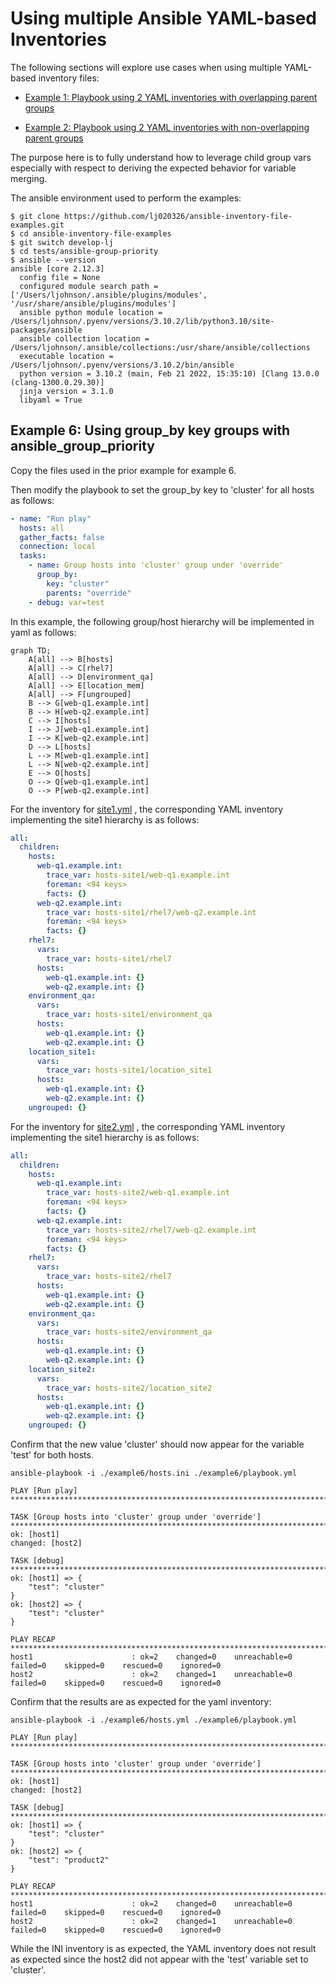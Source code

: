 
Using multiple Ansible YAML-based Inventories  
===

The following sections will explore use cases when using multiple YAML-based inventory files:

* [Example 1: Playbook using 2 YAML inventories with overlapping parent groups](#Example-01)

* [Example 2: Playbook using 2 YAML inventories with non-overlapping parent groups](#Example-02)

The purpose here is to fully understand how to leverage child group vars especially with respect to deriving the expected behavior for variable merging. 

The ansible environment used to perform the examples:

```output
$ git clone https://github.com/lj020326/ansible-inventory-file-examples.git
$ cd ansible-inventory-file-examples
$ git switch develop-lj
$ cd tests/ansible-group-priority
$ ansible --version
ansible [core 2.12.3]
  config file = None
  configured module search path = ['/Users/ljohnson/.ansible/plugins/modules', '/usr/share/ansible/plugins/modules']
  ansible python module location = /Users/ljohnson/.pyenv/versions/3.10.2/lib/python3.10/site-packages/ansible
  ansible collection location = /Users/ljohnson/.ansible/collections:/usr/share/ansible/collections
  executable location = /Users/ljohnson/.pyenv/versions/3.10.2/bin/ansible
  python version = 3.10.2 (main, Feb 21 2022, 15:35:10) [Clang 13.0.0 (clang-1300.0.29.30)]
  jinja version = 3.1.0
  libyaml = True
```



## <a id="Example-06"></a>Example 6: Using group_by key groups with ansible_group_priority

Copy the files used in the prior example for example 6.

Then modify the playbook to set the group_by key to 'cluster' for all hosts as follows:

```yaml
- name: "Run play"
  hosts: all
  gather_facts: false
  connection: local
  tasks:
    - name: Group hosts into 'cluster' group under 'override'
      group_by:
        key: "cluster"
        parents: "override"
    - debug: var=test
```


In this example, the following group/host hierarchy will be implemented in yaml as follows:

```mermaid
graph TD;
    A[all] --> B[hosts]
    A[all] --> C[rhel7]
    A[all] --> D[environment_qa]
    A[all] --> E[location_mem]
    A[all] --> F[ungrouped]
    B --> G[web-q1.example.int]
    B --> H[web-q2.example.int]
    C --> I[hosts]
    I --> J[web-q1.example.int]
    I --> K[web-q2.example.int]
    D --> L[hosts]
    L --> M[web-q1.example.int]
    L --> N[web-q2.example.int]
    E --> O[hosts]
    O --> Q[web-q1.example.int]
    O --> P[web-q2.example.int]
```

For the inventory for [site1.yml](./example1/hosts-site1.yml) , the corresponding YAML inventory implementing the site1 hierarchy is as follows:

```yaml
all:
  children:
    hosts:
      web-q1.example.int:
        trace_var: hosts-site1/web-q1.example.int
        foreman: <94 keys>
        facts: {}
      web-q2.example.int:
        trace_var: hosts-site1/rhel7/web-q2.example.int
        foreman: <94 keys>
        facts: {}
    rhel7:
      vars:
        trace_var: hosts-site1/rhel7
      hosts:
        web-q1.example.int: {}
        web-q2.example.int: {}
    environment_qa:
      vars:
        trace_var: hosts-site1/environment_qa
      hosts:
        web-q1.example.int: {}
        web-q2.example.int: {}
    location_site1:
      vars:
        trace_var: hosts-site1/location_site1
      hosts:
        web-q1.example.int: {}
        web-q2.example.int: {}
    ungrouped: {}

```

For the inventory for [site2.yml](./example1/hosts-site2.yml) , the corresponding YAML inventory implementing the site1 hierarchy is as follows:

```yaml
all:
  children:
    hosts:
      web-q1.example.int:
        trace_var: hosts-site2/web-q1.example.int
        foreman: <94 keys>
        facts: {}
      web-q2.example.int:
        trace_var: hosts-site2/rhel7/web-q2.example.int
        foreman: <94 keys>
        facts: {}
    rhel7:
      vars:
        trace_var: hosts-site2/rhel7
      hosts:
        web-q1.example.int: {}
        web-q2.example.int: {}
    environment_qa:
      vars:
        trace_var: hosts-site2/environment_qa
      hosts:
        web-q1.example.int: {}
        web-q2.example.int: {}
    location_site2:
      vars:
        trace_var: hosts-site2/location_site2
      hosts:
        web-q1.example.int: {}
        web-q2.example.int: {}
    ungrouped: {}

```


Confirm that the new value 'cluster' should now appear for the variable 'test' for both hosts.

```output
ansible-playbook -i ./example6/hosts.ini ./example6/playbook.yml 

PLAY [Run play] **********************************************************************************************************************************************************************************************************************************************************

TASK [Group hosts into 'cluster' group under 'override'] *****************************************************************************************************************************************************************************************************************
ok: [host1]
changed: [host2]

TASK [debug] *************************************************************************************************************************************************************************************************************************************************************
ok: [host1] => {
    "test": "cluster"
}
ok: [host2] => {
    "test": "cluster"
}

PLAY RECAP ***************************************************************************************************************************************************************************************************************************************************************
host1                      : ok=2    changed=0    unreachable=0    failed=0    skipped=0    rescued=0    ignored=0   
host2                      : ok=2    changed=1    unreachable=0    failed=0    skipped=0    rescued=0    ignored=0   
```

Confirm that the results are as expected for the yaml inventory:

```output
ansible-playbook -i ./example6/hosts.yml ./example6/playbook.yml 

PLAY [Run play] **********************************************************************************************************************************************************************************************************************************************************

TASK [Group hosts into 'cluster' group under 'override'] *****************************************************************************************************************************************************************************************************************
ok: [host1]
changed: [host2]

TASK [debug] *************************************************************************************************************************************************************************************************************************************************************
ok: [host1] => {
    "test": "cluster"
}
ok: [host2] => {
    "test": "product2"
}

PLAY RECAP ***************************************************************************************************************************************************************************************************************************************************************
host1                      : ok=2    changed=0    unreachable=0    failed=0    skipped=0    rescued=0    ignored=0   
host2                      : ok=2    changed=1    unreachable=0    failed=0    skipped=0    rescued=0    ignored=0   
```

While the INI inventory is as expected, the YAML inventory does not result as expected since the host2 did not appear with the 'test' variable set to 'cluster'.
